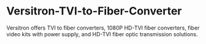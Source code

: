 # Versitron-TVI-to-Fiber-Converter
Versitron offers TVI to fiber converters, 1080P HD-TVI fiber converters, fiber video kits with power supply, and HD-TVI fiber optic transmission solutions.
